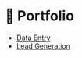 <h1>📃 Portfolio</h1>

- [Data Entry](https://coursera.org/share/e8a45fbfd7dcf95ccd58ae1c8feec97d)
- [Lead Generation](https://google.com)

